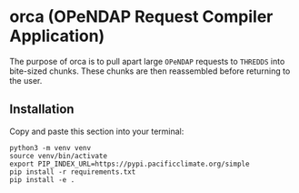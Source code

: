 # orca (OPeNDAP Request Compiler Application)

The purpose of orca is to pull apart large `OPeNDAP` requests to `THREDDS` into bite-sized chunks. These chunks are then reassembled before returning to the user.

## Installation
Copy and paste this section into your terminal:
```
python3 -m venv venv
source venv/bin/activate
export PIP_INDEX_URL=https://pypi.pacificclimate.org/simple
pip install -r requirements.txt
pip install -e .
```
